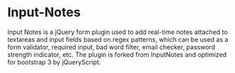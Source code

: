 Input-Notes
===========

Input Notes is a jQuery form plugin used to add real-time notes attached to textareas and input fields based on regex patterns, which can be used as a form validator, required input, bad word filter, email checker, password strength indicator, etc. The plugin is forked from InputNotes and optimized for bootstrap 3 by jQueryScript.
